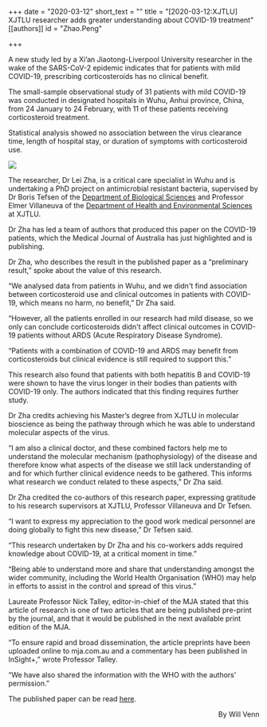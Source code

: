 +++
date = "2020-03-12"
short_text = ""
title = "[2020-03-12:XJTLU] XJTLU researcher adds greater understanding about COVID-19 treatment"
[[authors]]
    id = "Zhao.Peng"

+++

<p>A new study led by a Xi’an Jiaotong-Liverpool University researcher in the wake of the SARS-CoV-2 epidemic indicates that for patients with mild COVID-19, prescribing corticosteroids has no clinical benefit.<br></p><p>The small-sample observational study of 31 patients with mild COVID-19 was conducted in designated hospitals in Wuhu, Anhui province, China, from 24 January to 24 February, with 11 of these patients receiving corticosteroid treatment.</p><p>Statistical analysis showed no association between the virus clearance time, length of hospital stay, or duration of symptoms with corticosteroid use. </p><p><img src="https://www.xjtlu.edu.cn/en/assets/images/news/2020/03/Stethoscope2.jpg"></p><p>The researcher, Dr Lei Zha, is a critical care specialist in Wuhu and is undertaking a PhD project on antimicrobial resistant bacteria, supervised by Dr Boris Tefsen of the <a href="study/departments/academic-departments/biological-sciences/">Department of Biological Sciences</a> and Professor Elmer Villaneuva of the <a href="study/departments/academic-departments/health-and-environmental-sciences/">Department of Health and Environmental Sciences</a> at XJTLU.</p><p>Dr Zha has led a team of authors that produced this paper on the COVID-19 patients, which the Medical Journal of Australia has just highlighted and is publishing.<br></p><p>Dr Zha, who describes the result in the published paper as a “preliminary result,” spoke about the value of this research.</p><p>“We analysed data from patients in Wuhu, and we didn't find association between corticosteroid use and clinical outcomes in patients with COVID-19, which means no harm, no benefit,” Dr Zha said. <br></p><p>“However, all the patients enrolled in our research had mild disease, so we only can conclude corticosteroids didn't affect clinical outcomes in COVID-19 patients without ARDS (Acute Respiratory Disease Syndrome).</p><p>“Patients with a combination of COVID-19 and ARDS may benefit from corticosteroids but clinical evidence is still required to support this.”<br></p><p>This research also found that patients with both hepatitis B and COVID-19 were shown to have the virus longer in their bodies than patients with COVID-19 only.  The authors indicated that this finding requires further study. </p><p>Dr Zha credits achieving his Master’s degree from XJTLU in molecular bioscience as being the pathway through which he was able to understand molecular aspects of the virus. <br></p><p>“I am also a clinical doctor, and these combined factors help me to understand the molecular mechanism (pathophysiology) of the disease and therefore know what aspects of the disease we still lack understanding of and for which further clinical evidence needs to be gathered. This informs what research we conduct related to these aspects,” Dr Zha said.</p><p>Dr Zha credited the co-authors of this research paper, expressing gratitude to his research supervisors at XJTLU, Professor Villaneuva and Dr Tefsen.<br></p><p>“I want to express my appreciation to the good work medical personnel are doing globally to fight this new disease,” Dr Tefsen said.</p><p>“This research undertaken by Dr Zha and his co-workers adds required knowledge about COVID-19, at a critical moment in time.”<br></p><p>“Being able to understand more and share that understanding amongst the wider community, including the World Health Organisation (WHO) may help in efforts to assist in the control and spread of this virus.”</p><p>Laureate Professor Nick Talley, editor-in-chief of the MJA stated that this article of research is one of two articles that are being published pre-print by the journal, and that it would be published in the next available print edition of the MJA.<br></p><p>“To ensure rapid and broad dissemination, the article preprints have been uploaded online to mja.com.au and a commentary has been published in InSight+,” wrote Professor Talley. </p><p>“We have also shared the information with the WHO with the authors’ permission.” <br></p><p>The published paper can be read <a href="https://www.mja.com.au/system/files/2020-03/mja20.00210_preprint.pdf" target="_blank">here</a>.<a href="https://www.mja.com.au/system/files/2020-03/mja20.00210_preprint.pdf"></a></p><p style="text-align: right;">By Will Venn</p>
